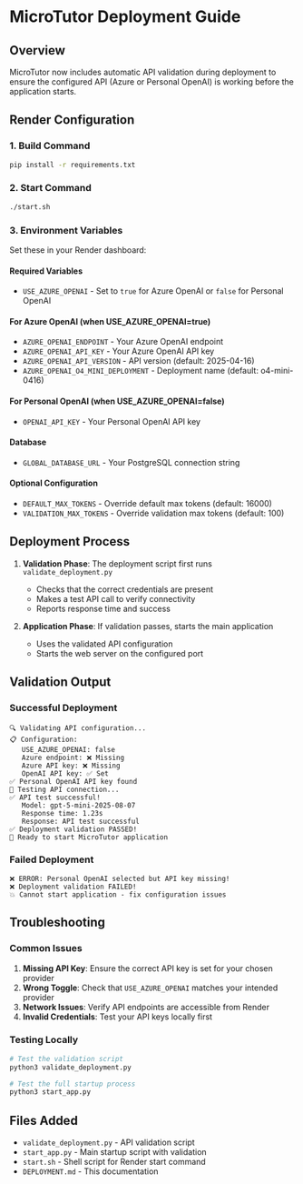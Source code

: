 # MicroTutor Deployment Guide

## Overview

MicroTutor now includes automatic API validation during deployment to ensure the configured API (Azure or Personal OpenAI) is working before the application starts.

## Render Configuration

### 1. Build Command

```bash
pip install -r requirements.txt
```

### 2. Start Command

```bash
./start.sh
```

### 3. Environment Variables

Set these in your Render dashboard:

#### Required Variables

- `USE_AZURE_OPENAI` - Set to `true` for Azure OpenAI or `false` for Personal OpenAI

#### For Azure OpenAI (when USE_AZURE_OPENAI=true)

- `AZURE_OPENAI_ENDPOINT` - Your Azure OpenAI endpoint
- `AZURE_OPENAI_API_KEY` - Your Azure OpenAI API key
- `AZURE_OPENAI_API_VERSION` - API version (default: 2025-04-16)
- `AZURE_OPENAI_O4_MINI_DEPLOYMENT` - Deployment name (default: o4-mini-0416)

#### For Personal OpenAI (when USE_AZURE_OPENAI=false)

- `OPENAI_API_KEY` - Your Personal OpenAI API key

#### Database

- `GLOBAL_DATABASE_URL` - Your PostgreSQL connection string

#### Optional Configuration

- `DEFAULT_MAX_TOKENS` - Override default max tokens (default: 16000)
- `VALIDATION_MAX_TOKENS` - Override validation max tokens (default: 100)

## Deployment Process

1. **Validation Phase**: The deployment script first runs `validate_deployment.py`
   - Checks that the correct credentials are present
   - Makes a test API call to verify connectivity
   - Reports response time and success

2. **Application Phase**: If validation passes, starts the main application
   - Uses the validated API configuration
   - Starts the web server on the configured port

## Validation Output

### Successful Deployment

```
🔍 Validating API configuration...
📋 Configuration:
   USE_AZURE_OPENAI: false
   Azure endpoint: ❌ Missing
   Azure API key: ❌ Missing
   OpenAI API key: ✅ Set
✅ Personal OpenAI API key found
🧪 Testing API connection...
✅ API test successful!
   Model: gpt-5-mini-2025-08-07
   Response time: 1.23s
   Response: API test successful
✅ Deployment validation PASSED!
🎉 Ready to start MicroTutor application
```

### Failed Deployment

```
❌ ERROR: Personal OpenAI selected but API key missing!
❌ Deployment validation FAILED!
💥 Cannot start application - fix configuration issues
```

## Troubleshooting

### Common Issues

1. **Missing API Key**: Ensure the correct API key is set for your chosen provider
2. **Wrong Toggle**: Check that `USE_AZURE_OPENAI` matches your intended provider
3. **Network Issues**: Verify API endpoints are accessible from Render
4. **Invalid Credentials**: Test your API keys locally first

### Testing Locally

```bash
# Test the validation script
python3 validate_deployment.py

# Test the full startup process
python3 start_app.py
```

## Files Added

- `validate_deployment.py` - API validation script
- `start_app.py` - Main startup script with validation
- `start.sh` - Shell script for Render start command
- `DEPLOYMENT.md` - This documentation
